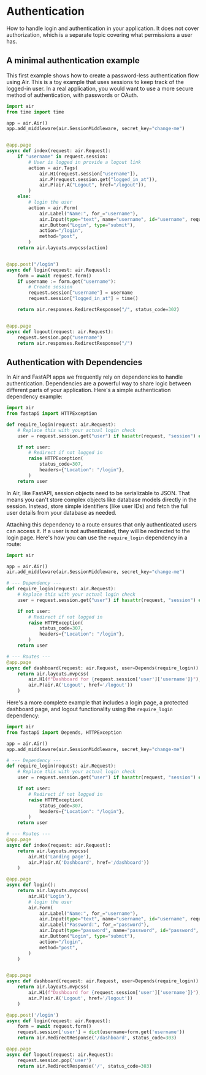 # Authentication

How to handle login and authentication in your application. It does not cover authorization, which is a separate topic covering what permissions a user has.

## A minimal authentication example

This first example shows how to create a password-less authentication flow using Air. This is a toy example that uses sessions to keep track of the logged-in user. In a real application, you would want to use a more secure method of authentication, with passwords or OAuth.


```python
import air
from time import time

app = air.Air()
app.add_middleware(air.SessionMiddleware, secret_key="change-me")


@app.page
async def index(request: air.Request):
    if "username" in request.session:
        # User is logged in provide a logout link
        action = air.Tags(
            air.H1(request.session["username"]),
            air.P(request.session.get("logged_in_at")),
            air.P(air.A("Logout", href="/logout")),
        )
    else:
        # login the user
        action = air.Form(
            air.Label("Name:", for_="username"),
            air.Input(type="text", name="username", id="username", required=True, autofocus=True),
            air.Button("Login", type="submit"),
            action="/login",
            method="post",
        )
    return air.layouts.mvpcss(action)


@app.post("/login")
async def login(request: air.Request):
    form = await request.form()
    if username := form.get("username"):
        # Create session
        request.session["username"] = username
        request.session["logged_in_at"] = time()

    return air.responses.RedirectResponse("/", status_code=302)


@app.page
async def logout(request: air.Request):
    request.session.pop("username")
    return air.responses.RedirectResponse("/")
```

## Authentication with Dependencies

In Air and FastAPI apps we frequently rely on dependencies to handle authentication. Dependencies are a powerful way to share logic between different parts of your application. Here's a simple authentication dependency example:

```python
import air
from fastapi import HTTPException

def require_login(request: air.Request):
    # Replace this with your actual login check
    user = request.session.get("user") if hasattr(request, "session") else None  

    if not user:
        # Redirect if not logged in
        raise HTTPException(
            status_code=307,
            headers={"Location": "/login"},
        )
    return user
```

In Air, like FastAPI, session objects need to be serializable to JSON. That means you can't store complex objects like database models directly in the session. Instead, store simple identifiers (like user IDs) and fetch the full user details from your database as needed.

Attaching this dependency to a route ensures that only authenticated users can access it. If a user is not authenticated, they will be redirected to the login page. Here's how you can use the `require_login` dependency in a route:

```python
import air

app = air.Air()
air.add_middleware(air.SessionMiddleware, secret_key="change-me")

# --- Dependency ---
def require_login(request: air.Request):
    # Replace this with your actual login check
    user = request.session.get("user") if hasattr(request, "session") else None  

    if not user:
        # Redirect if not logged in
        raise HTTPException(
            status_code=307,
            headers={"Location": "/login"},
        )
    return user

# --- Routes ---
@app.page
async def dashboard(request: air.Request, user=Depends(require_login)):
    return air.layouts.mvpcss(
        air.H1(f"Dashboard for {request.session['user']['username']}"),
        air.P(air.A('Logout', href='/logout'))
    )
```

Here's a more complete example that includes a login page, a protected dashboard page, and logout functionality using the `require_login` dependency:

```python
import air
from fastapi import Depends, HTTPException

app = air.Air()
app.add_middleware(air.SessionMiddleware, secret_key="change-me")

# --- Dependency ---
def require_login(request: air.Request):
    # Replace this with your actual login check
    user = request.session.get("user") if hasattr(request, "session") else None  

    if not user:
        # Redirect if not logged in
        raise HTTPException(
            status_code=307,
            headers={"Location": "/login"},
        )
    return user

# --- Routes ---
@app.page
async def index(request: air.Request):
    return air.layouts.mvpcss(
        air.H1('Landing page'),
        air.P(air.A('Dashboard', href='/dashboard'))
    )    

@app.page
async def login():
    return air.layouts.mvpcss(
        air.H1('Login'),
        # login the user
        air.Form(
            air.Label("Name:", for_="username"),
            air.Input(type="text", name="username", id="username", required=True, autofocus=True),
            air.Label("Password:", for_="password"),
            air.Input(type="password", name="password", id="password", required=True, autofocus=True),            
            air.Button("Login", type="submit"),
            action="/login",
            method="post",
        )    
    )


@app.page
async def dashboard(request: air.Request, user=Depends(require_login)):
    return air.layouts.mvpcss(
        air.H1(f"Dashboard for {request.session['user']['username']}"),
        air.P(air.A('Logout', href='/logout'))
    )

@app.post('/login')
async def login(request: air.Request):
    form = await request.form()
    request.session['user'] = dict(username=form.get('username'))
    return air.RedirectResponse('/dashboard', status_code=303)

@app.page
async def logout(request: air.Request):
    request.session.pop('user')
    return air.RedirectResponse('/', status_code=303)
```
